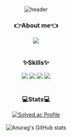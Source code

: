 <div align="center">
  
  ![header](https://capsule-render.vercel.app/api?type=cylinder&color=070719&height=150&section=header&text=SPPSP_Github&fontColor=B40486&fontSize=70&animation=fadeIn&fontAlignY=55)

<h3>👉About me👈</h3>
<a href="https://oops-dev.tistory.com" target="_blank"><img src="https://img.shields.io/badge/blog-000000?style=flat-square&logo=tistory&logoColor=FFFFFF"/></a>
<br><br>

<h3>✨Skills✨</h3>
<img src="https://img.shields.io/badge/JAVA-007396?style=flat-square&logo=java&logoColor=white">
<img src="https://img.shields.io/badge/springboot-6DB33F?style=flat-square&logo=springboot&logoColor=white">
<img src="https://img.shields.io/badge/python-3776AB?style=flat-square&logo=python&logoColor=white">
<img src="https://img.shields.io/badge/MySQL-4479A1?style=flat-square&logo=MySQL&logoColor=white">
<br><br>

<h3>💻Stats💻</h3>

[![Solved.ac Profile](http://mazassumnida.wtf/api/v2/generate_badge?boj=sppsp)](https://solved.ac/sppsp/)
<br><br>
![Anurag's GitHub stats](https://github-readme-stats.vercel.app/api?username=sppsp00&show_icons=true&theme=radical)
</div>


<!--
**sppsp00/sppsp00** is a ✨ _special_ ✨ repository because its `README.md` (this file) appears on your GitHub profile.

Here are some ideas to get you started:

- 🔭 I’m currently working on ...
- 🌱 I’m currently learning ...
- 👯 I’m looking to collaborate on ...
- 🤔 I’m looking for help with ...
- 💬 Ask me about ...
- 📫 How to reach me: ...
- 😄 Pronouns: ...
- ⚡ Fun fact: ...
-->
